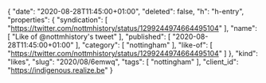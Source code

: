 {
  "date": "2020-08-28T11:45:00+01:00",
  "deleted": false,
  "h": "h-entry",
  "properties": {
    "syndication": [
      "https://twitter.com/nottmhistory/status/1299244974664495104"
    ],
    "name": [
      "Like of @nottmhistory's tweet"
    ],
    "published": [
      "2020-08-28T11:45:00+01:00"
    ],
    "category": [
      "nottingham"
    ],
    "like-of": [
      "https://twitter.com/nottmhistory/status/1299244974664495104"
    ]
  },
  "kind": "likes",
  "slug": "2020/08/6emwq",
  "tags": [
    "nottingham"
  ],
  "client_id": "https://indigenous.realize.be"
}
